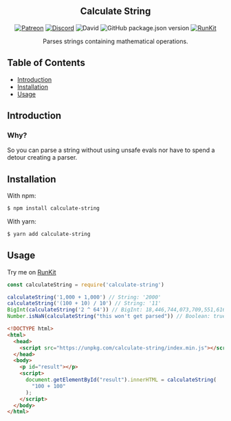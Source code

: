 <h2 align="center">Calculate String</h2>

<p align="center">
<a href="https://patreon.com/yeen"><img alt="Patreon" src="https://img.shields.io/badge/patreon-donate?color=F77F6F&labelColor=F96854&logo=patreon&logoColor=ffffff"></a>
<a href="https://discord.gg/eazpsZNrRk"><img alt="Discord" src="https://img.shields.io/discord/368557500884189186?color=7389D8&labelColor=6A7EC2&logo=discord&logoColor=ffffff"></a>
<img alt="David" src="https://img.shields.io/david/MrGriefs/calculate-string">
<img alt="GitHub package.json version" src="https://img.shields.io/github/package-json/v/MrGriefs/calculate-string">
<a href="https://npm.runkit.com/calculate-string"><img alt="RunKit" src="https://img.shields.io/badge/Run-Kit-red"></a>
</p>
<p align="center">Parses strings containing mathematical operations.</p>

## Table of Contents

- [Introduction](#introduction)
- [Installation](#installation)
- [Usage](#usage)

## Introduction

### Why?

So you can parse a string without using unsafe evals nor have to spend a detour creating a parser.

## Installation

With npm:  

```bash
$ npm install calculate-string
```

With yarn:  

```bash
$ yarn add calculate-string
```

## Usage

Try me on [RunKit](https://npm.runkit.com/calculate-string)

```javascript
const calculateString = require('calculate-string')

calculateString('1,000 + 1,000') // String: '2000'
calculateString('(100 + 10) / 10') // String: '11'
BigInt(calculateString('2 ^ 64')) // BigInt: 18,446,744,073,709,551,616
Number.isNaN(calculateString("this won't get parsed")) // Boolean: true
```

```html
<!DOCTYPE html>
<html>
  <head>
    <script src="https://unpkg.com/calculate-string/index.min.js"></script>
  </head>
  <body>
    <p id="result"></p>
    <script>
      document.getElementById("result").innerHTML = calculateString(
        "100 + 100"
      );
    </script>
  </body>
</html>

```
